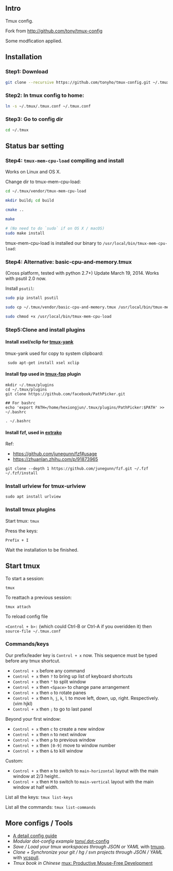 ## Intro

Tmux config.

Fork from http://github.com/tony/tmux-config

Some modfication applied.

## Installation

### Step1: Download

```bash
git clone --recursive https://github.com/tonyho/tmux-config.git ~/.tmux
```

### Step2: ln tmux config to home:

```bash
ln -s ~/.tmux/.tmux.conf ~/.tmux.conf
```

### Step3: Go to config dir

```bash
cd ~/.tmux
```

## Status bar setting

### Step4: `tmux-mem-cpu-load` compiling and install

Works on Linux and OS X.

Change dir to tmux-mem-cpu-load:

```bash
cd ~/.tmux/vendor/tmux-mem-cpu-load

mkdir build; cd build

cmake ..

make

# (No need to do `sudo` if on OS X / macOS)
sudo make install
```

tmux-mem-cpu-load is installed our binary to `/usr/local/bin/tmux-mem-cpu-load`:

### Step4: Alternative: basic-cpu-and-memory.tmux

(Cross platform, tested with python 2.7+) Update March 19, 2014. Works with psutil 2.0 now.

Install ``psutil``:

```bash
sudo pip install psutil

sudo cp ~/.tmux/vendor/basic-cpu-and-memory.tmux /usr/local/bin/tmux-mem-cpu-load

sudo chmod +x /usr/local/bin/tmux-mem-cpu-load
```

### Step5:Clone and install plugins

#### Install xsel/xclip for [tmux-yank](https://github.com/tmux-plugins/tmux-yank)

tmux-yank used for copy to system clipboard:
```
 sudo apt-get install xsel xclip
```

#### Install fpp used in [tmux-fpp](https://github.com/tmux-plugins/tmux-fpp) plugin
```
mkdir ~/.tmux/plugins
cd ~/.tmux/plugins
git clone https://github.com/facebook/PathPicker.git

## For bashrc
echo 'export PATH=/home/hexiongjun/.tmux/plugins/PathPicker:$PATH' >> ~/.bashrc

. ~/.bashrc
```
#### Install fzf, used in [extrako](https://github.com/laktak/extrakto)

Ref: 

- https://github.com/junegunn/fzf#usage
- https://zhuanlan.zhihu.com/p/91873965

```
git clone --depth 1 https://github.com/junegunn/fzf.git ~/.fzf
~/.fzf/install
```

### Install urlview for tmux-urlview

```
sudo apt install urlview
```

### Install tmux plugins
Start tmux: `tmux`

Press the keys: 
```
Prefix + I
```

Wait the installation to be finished.

## Start tmux

To start a session:

`tmux`

To reattach a previous session:

`tmux attach`

To reload config file

`<Control + b>:` (which could Ctrl-B or Ctrl-A if you overidden it) then `source-file ~/.tmux.conf`

### Commands/keys

Our prefix/leader key is `Control + x` now. This sequence must be typed before any tmux shortcut.

* `Control + x` before any command
* `Control + x` then `?` to bring up list of keyboard shortcuts
* `Control + x` then `"` to split window
* `Control + x` then `<Space>` to change pane arrangement
* `Control + x` then `o` to rotate panes
* `Control + x` then `h`, `j`, `k`, `l` to move left, down, up, right. Respectively. (vim hjkl)
* `Control + x` then `;` to go to last panel

Beyond your first window:

* `Control + x` then `c` to create a new window
* `Control + x` then `n` to next window
* `Control + x` then `p` to previous window
* `Control + x` then `[0-9]` move to window number
* `Control + x` then `&` to kill window

Custom:

* `Control + x` then `m` to switch to ``main-horizontal`` layout with the main window at 2/3 height..
* `Control + x` then `M` to switch to ``main-vertical`` layout with the main window at half width.

List all the keys: `tmux list-keys`

List all the commands: `tmux list-commands`

## More configs / Tools

* [A detail config guide](http://louiszhai.github.io/2017/09/30/tmux/#Tmux-Continuum)
* *Modular dot-config example* [tony/.dot-config](https://github.com/tony/.dot-config)
* *Save / Load your tmux workspaces through JSON or YAML* with [tmuxp](https://github.com/tony/tmuxp).
* *Clone + Synchronize your git / hg / svn projects through JSON / YAML* with [vcspull](https://github.com/tony/vcspull).
* *Tmux book in Chinese* [mux: Productive Mouse-Free Development](https://www.kancloud.cn/kancloud/tmux/62463)

